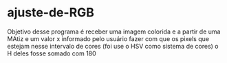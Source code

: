 # ajuste-de-RGB

Objetivo desse programa é receber uma imagem colorida e a partir de uma MAtiz e um valor x informado pelo usuário fazer 
com que os pixels que estejam nesse intervalo de cores (foi use o HSV como sistema de cores) o H deles fosse somado com 180

